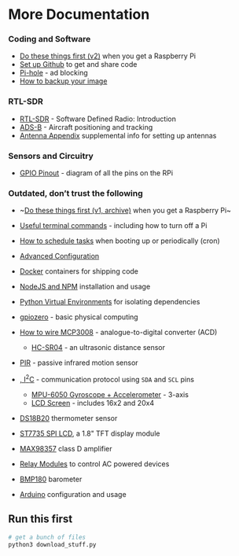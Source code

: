 # More Documentation

### Coding and Software

* [Do these things first (v2)](./do_first.md) when you get a Raspberry Pi
* [Set up Github](./github_setup.md) to get and share code
* [Pi-hole](./pihole.md) - ad blocking
* [How to backup your image](./backup.md)

### RTL-SDR
* [RTL-SDR](./rtl-sdr/README.md) - Software Defined Radio: Introduction
* [ADS-B](./rtl-sdr/adsb.md) - Aircraft positioning and tracking
* [Antenna Appendix](./rtl-sdr/antennas.md) supplemental info for setting up antennas

### Sensors and Circuitry

* [GPIO Pinout](./GPIO.md) - diagram of all the pins on the RPi


### Outdated, don&rsquo;t trust the following

* ~[Do these things first (v1, archive)](./archive/do_first_v1.md) when you get a Raspberry Pi~
* [Useful terminal commands](./terminal_commands.md) - including how to turn off a Pi
* [How to schedule tasks](./scheduling.md) when booting up or periodically (cron)
* [Advanced Configuration](./advanced_config.md)
* [Docker](./docker.md) containers for shipping code
* [NodeJS and NPM](./node_js.md) installation and usage
* [Python Virtual Environments](./virtualenv.md) for isolating dependencies

* [gpiozero](https://github.com/herereadthis/lutra/blob/master/objectives/gpiozero) - basic physical computing
* [How to wire MCP3008](https://github.com/herereadthis/lutra/blob/master/objectives/MCP3008) - analogue-to-digital converter (ACD)
  * [HC-SR04](https://github.com/herereadthis/lutra/blob/master/objectives/hc_sr04) - an ultrasonic distance sensor
* [PIR](https://github.com/herereadthis/lutra/blob/master/objectives/PIR_motion_sensor) - passive infrared motion sensor
* [, I<sup>2</sup>C](./I2C.md) - communication protocol using `SDA` and `SCL` pins
  * [MPU-6050 Gyroscope + Accelerometer](https://github.com/herereadthis/lutra/blob/master/objectives/MPU6050_accelerometer) - 3-axis
  * [LCD Screen](https://github.com/herereadthis/lutra/blob/master/objectives/i2c_lcd) - includes 16x2 and 20x4
* [DS18B20](https://github.com/herereadthis/lutra/blob/master/objectives/DS18B20_thermometer) thermometer sensor
* [ST7735 SPI LCD](./st7735.md), a 1.8" TFT display module
* [MAX98357](./MAX98357.md) class D amplifier
* [Relay Modules](https://github.com/herereadthis/lutra/blob/master/objectives/relay) to control AC powered devices
* [BMP180](https://github.com/herereadthis/lutra/blob/master/objectives/BMP180_barometer) barometer
* [Arduino](https://github.com/herereadthis/lutra/blob/master/objectives/arduino) configuration and usage


###

## Run this first

```bash
# get a bunch of files
python3 download_stuff.py
```

